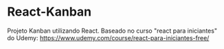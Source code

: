 # React-Kanban
Projeto Kanban utilizando React.
Baseado no curso "react para iniciantes" do Udemy:
https://www.udemy.com/course/react-para-iniciantes-free/
